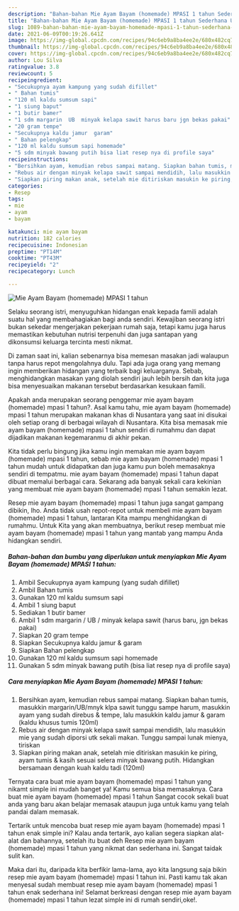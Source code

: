 ```yaml
---
description: "Bahan-bahan Mie Ayam Bayam (homemade) MPASI 1 tahun Sederhana Untuk Jualan"
title: "Bahan-bahan Mie Ayam Bayam (homemade) MPASI 1 tahun Sederhana Untuk Jualan"
slug: 1089-bahan-bahan-mie-ayam-bayam-homemade-mpasi-1-tahun-sederhana-untuk-jualan
date: 2021-06-09T00:19:26.641Z
image: https://img-global.cpcdn.com/recipes/94c6eb9a8ba4ee2e/680x482cq70/mie-ayam-bayam-homemade-mpasi-1-tahun-foto-resep-utama.jpg
thumbnail: https://img-global.cpcdn.com/recipes/94c6eb9a8ba4ee2e/680x482cq70/mie-ayam-bayam-homemade-mpasi-1-tahun-foto-resep-utama.jpg
cover: https://img-global.cpcdn.com/recipes/94c6eb9a8ba4ee2e/680x482cq70/mie-ayam-bayam-homemade-mpasi-1-tahun-foto-resep-utama.jpg
author: Lou Silva
ratingvalue: 3.8
reviewcount: 5
recipeingredient:
- "Secukupnya ayam kampung yang sudah difillet"
- " Bahan tumis"
- "120 ml kaldu sumsum sapi"
- "1 siung baput"
- "1 butir bamer"
- "1 sdm margarin  UB  minyak kelapa sawit harus baru jgn bekas pakai"
- "20 gram tempe"
- "Secukupnya kaldu jamur  garam"
- " Bahan pelengkap"
- "120 ml kaldu sumsum sapi homemade"
- "5 sdm minyak bawang putih bisa liat resep nya di profile saya"
recipeinstructions:
- "Bersihkan ayam, kemudian rebus sampai matang. Siapkan bahan tumis, masukkin margarin/UB/mnyk klpa sawit tunggu sampe harum, masukkin ayam yang sudah direbus &amp; tempe, lalu masukkin kaldu jamur &amp; garam (kaldu khusus tumis 120ml)"
- "Rebus air dengan minyak kelapa sawit sampai mendidih, lalu masukkin mie yang sudah diporsi utk sekali makan. Tunggu sampai lunak mienya, tiriskan"
- "Siapkan piring makan anak, setelah mie ditiriskan masukin ke piring, ayam tumis &amp; kasih sesuai selera minyak bawang putih. Hidangkan bersamaan dengan kuah kaldu tadi (120ml)"
categories:
- Resep
tags:
- mie
- ayam
- bayam

katakunci: mie ayam bayam 
nutrition: 182 calories
recipecuisine: Indonesian
preptime: "PT14M"
cooktime: "PT43M"
recipeyield: "2"
recipecategory: Lunch

---
```



![Mie Ayam Bayam (homemade) MPASI 1 tahun](https://img-global.cpcdn.com/recipes/94c6eb9a8ba4ee2e/680x482cq70/mie-ayam-bayam-homemade-mpasi-1-tahun-foto-resep-utama.jpg)

Selaku seorang istri, menyuguhkan hidangan enak kepada famili adalah suatu hal yang membahagiakan bagi anda sendiri. Kewajiban seorang istri bukan sekedar mengerjakan pekerjaan rumah saja, tetapi kamu juga harus memastikan kebutuhan nutrisi terpenuhi dan juga santapan yang dikonsumsi keluarga tercinta mesti nikmat.

Di zaman  saat ini, kalian sebenarnya bisa memesan masakan jadi walaupun tanpa harus repot mengolahnya dulu. Tapi ada juga orang yang memang ingin memberikan hidangan yang terbaik bagi keluarganya. Sebab, menghidangkan masakan yang diolah sendiri jauh lebih bersih dan kita juga bisa menyesuaikan makanan tersebut berdasarkan kesukaan famili. 



Apakah anda merupakan seorang penggemar mie ayam bayam (homemade) mpasi 1 tahun?. Asal kamu tahu, mie ayam bayam (homemade) mpasi 1 tahun merupakan makanan khas di Nusantara yang saat ini disukai oleh setiap orang di berbagai wilayah di Nusantara. Kita bisa memasak mie ayam bayam (homemade) mpasi 1 tahun sendiri di rumahmu dan dapat dijadikan makanan kegemaranmu di akhir pekan.

Kita tidak perlu bingung jika kamu ingin memakan mie ayam bayam (homemade) mpasi 1 tahun, sebab mie ayam bayam (homemade) mpasi 1 tahun mudah untuk didapatkan dan juga kamu pun boleh memasaknya sendiri di tempatmu. mie ayam bayam (homemade) mpasi 1 tahun dapat dibuat memalui berbagai cara. Sekarang ada banyak sekali cara kekinian yang membuat mie ayam bayam (homemade) mpasi 1 tahun semakin lezat.

Resep mie ayam bayam (homemade) mpasi 1 tahun juga sangat gampang dibikin, lho. Anda tidak usah repot-repot untuk membeli mie ayam bayam (homemade) mpasi 1 tahun, lantaran Kita mampu menghidangkan di rumahmu. Untuk Kita yang akan membuatnya, berikut resep membuat mie ayam bayam (homemade) mpasi 1 tahun yang mantab yang mampu Anda hidangkan sendiri.

<!--inarticleads1-->

##### Bahan-bahan dan bumbu yang diperlukan untuk menyiapkan Mie Ayam Bayam (homemade) MPASI 1 tahun:

1. Ambil Secukupnya ayam kampung (yang sudah difillet)
1. Ambil  Bahan tumis
1. Gunakan 120 ml kaldu sumsum sapi
1. Ambil 1 siung baput
1. Sediakan 1 butir bamer
1. Ambil 1 sdm margarin / UB / minyak kelapa sawit (harus baru, jgn bekas pakai)
1. Siapkan 20 gram tempe
1. Siapkan Secukupnya kaldu jamur &amp; garam
1. Siapkan  Bahan pelengkap
1. Gunakan 120 ml kaldu sumsum sapi homemade
1. Gunakan 5 sdm minyak bawang putih (bisa liat resep nya di profile saya)




<!--inarticleads2-->

##### Cara menyiapkan Mie Ayam Bayam (homemade) MPASI 1 tahun:

1. Bersihkan ayam, kemudian rebus sampai matang. Siapkan bahan tumis, masukkin margarin/UB/mnyk klpa sawit tunggu sampe harum, masukkin ayam yang sudah direbus &amp; tempe, lalu masukkin kaldu jamur &amp; garam (kaldu khusus tumis 120ml)
1. Rebus air dengan minyak kelapa sawit sampai mendidih, lalu masukkin mie yang sudah diporsi utk sekali makan. Tunggu sampai lunak mienya, tiriskan
1. Siapkan piring makan anak, setelah mie ditiriskan masukin ke piring, ayam tumis &amp; kasih sesuai selera minyak bawang putih. Hidangkan bersamaan dengan kuah kaldu tadi (120ml)




Ternyata cara buat mie ayam bayam (homemade) mpasi 1 tahun yang nikamt simple ini mudah banget ya! Kamu semua bisa memasaknya. Cara buat mie ayam bayam (homemade) mpasi 1 tahun Sangat cocok sekali buat anda yang baru akan belajar memasak ataupun juga untuk kamu yang telah pandai dalam memasak.

Tertarik untuk mencoba buat resep mie ayam bayam (homemade) mpasi 1 tahun enak simple ini? Kalau anda tertarik, ayo kalian segera siapkan alat-alat dan bahannya, setelah itu buat deh Resep mie ayam bayam (homemade) mpasi 1 tahun yang nikmat dan sederhana ini. Sangat taidak sulit kan. 

Maka dari itu, daripada kita berfikir lama-lama, ayo kita langsung saja bikin resep mie ayam bayam (homemade) mpasi 1 tahun ini. Pasti kamu tak akan menyesal sudah membuat resep mie ayam bayam (homemade) mpasi 1 tahun enak sederhana ini! Selamat berkreasi dengan resep mie ayam bayam (homemade) mpasi 1 tahun lezat simple ini di rumah sendiri,oke!.

